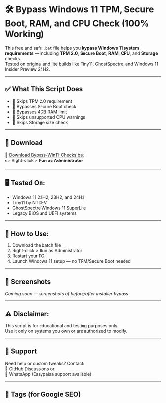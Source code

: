 # 🛠️ Bypass Windows 11 TPM, Secure Boot, RAM, and CPU Check (100% Working)

This free and safe `.bat` file helps you **bypass Windows 11 system requirements** — including **TPM 2.0**, **Secure Boot**, **RAM**, **CPU**, and **Storage** checks.  
Tested on original and lite builds like Tiny11, GhostSpectre, and Windows 11 Insider Preview 24H2.

---

## ✅ What This Script Does

- 🚫 Skips TPM 2.0 requirement  
- 🚫 Bypasses Secure Boot check  
- 🚫 Bypasses 4GB RAM limit  
- 🚫 Skips unsupported CPU warnings  
- 🚫 Skips Storage size check

---

## 💾 Download

📎 [Download Bypass-Win11-Checks.bat](./Bypass-Win11-Checks.bat)  
👉 Right-click > **Run as Administrator**

---

## 🖥️ Tested On:

- Windows 11 22H2, 23H2, and 24H2  
- Tiny11 by NTDEV  
- GhostSpectre Windows 11 SuperLite  
- Legacy BIOS and UEFI systems

---

## 📝 How to Use:

1. Download the batch file  
2. Right-click > Run as Administrator  
3. Restart your PC  
4. Launch Windows 11 setup — no TPM/Secure Boot needed

---

## 📸 Screenshots

*Coming soon — screenshots of before/after installer bypass*

---

## ⚠️ Disclaimer:

This script is for educational and testing purposes only.  
Use it only on systems you own or are authorized to modify.

---

## 💬 Support

Need help or custom tweaks? Contact:  
📧 GitHub Discussions or  
📱 WhatsApp (Easypaisa support available)

---

## 📌 Tags (for Google SEO)

